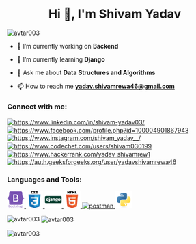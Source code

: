 <h1 align="center">Hi 👋, I'm Shivam Yadav</h1>
<p align="left"> <img src="https://komarev.com/ghpvc/?username=avtar003&label=Profile%20views&color=0e75b6&style=flat" alt="avtar003" /> </p>

- 🔭 I’m currently working on **Backend**

- 🌱 I’m currently learning **Django**

- 💬 Ask me about **Data Structures and Algorithms**

- 📫 How to reach me **yadav.shivamrewa46@gmail.com**

<h3 align="left">Connect with me:</h3>
<p align="left">
<a href="https://linkedin.com/in/https://www.linkedin.com/in/shivam-yadav03/" target="blank"><img align="center" src="https://raw.githubusercontent.com/rahuldkjain/github-profile-readme-generator/master/src/images/icons/Social/linked-in-alt.svg" alt="https://www.linkedin.com/in/shivam-yadav03/" height="30" width="40" /></a>
<a href="https://www.facebook.com/profile.php?id=100004901867943" target="blank"><img align="center" src="https://raw.githubusercontent.com/rahuldkjain/github-profile-readme-generator/master/src/images/icons/Social/facebook.svg" alt="https://www.facebook.com/profile.php?id=100004901867943" height="30" width="40" /></a>
<a href="https://www.instagram.com/shivam_yadav__/" target="blank"><img align="center" src="https://raw.githubusercontent.com/rahuldkjain/github-profile-readme-generator/master/src/images/icons/Social/instagram.svg" alt="https://www.instagram.com/shivam_yadav__/" height="30" width="40" /></a>
<a href="https://www.codechef.com/users/shivam030199#_=_" target="blank"><img align="center" src="https://cdn.jsdelivr.net/npm/simple-icons@3.1.0/icons/codechef.svg" alt="https://www.codechef.com/users/shivam030199" height="30" width="40" /></a>
<a href="https://www.hackerrank.com/yadav_shivamrew1?hr_r=1" target="blank"><img align="center" src="https://raw.githubusercontent.com/rahuldkjain/github-profile-readme-generator/master/src/images/icons/Social/hackerrank.svg" alt="https://www.hackerrank.com/yadav_shivamrew1" height="30" width="40" /></a>
<a href="https://auth.geeksforgeeks.org/user/https://auth.geeksforgeeks.org/user/yadavshivamrewa46" target="blank"><img align="center" src="https://raw.githubusercontent.com/rahuldkjain/github-profile-readme-generator/master/src/images/icons/Social/geeks-for-geeks.svg" alt="https://auth.geeksforgeeks.org/user/yadavshivamrewa46" height="30" width="40" /></a>
</p>

<h3 align="left">Languages and Tools:</h3>
<p align="left"> <a href="https://getbootstrap.com" target="_blank" rel="noreferrer"> <img src="https://raw.githubusercontent.com/devicons/devicon/master/icons/bootstrap/bootstrap-plain-wordmark.svg" alt="bootstrap" width="40" height="40"/> </a> <a href="https://www.w3schools.com/css/" target="_blank" rel="noreferrer"> <img src="https://raw.githubusercontent.com/devicons/devicon/master/icons/css3/css3-original-wordmark.svg" alt="css3" width="40" height="40"/> </a> <a href="https://www.djangoproject.com/" target="_blank" rel="noreferrer"> <img src="https://raw.githubusercontent.com/devicons/devicon/master/icons/django/django-original.svg" alt="django" width="40" height="40"/> </a> <a href="https://www.w3.org/html/" target="_blank" rel="noreferrer"> <img src="https://raw.githubusercontent.com/devicons/devicon/master/icons/html5/html5-original-wordmark.svg" alt="html5" width="40" height="40"/> </a> <a href="https://postman.com" target="_blank" rel="noreferrer"> <img src="https://www.vectorlogo.zone/logos/getpostman/getpostman-icon.svg" alt="postman" width="40" height="40"/> </a> <a href="https://www.python.org" target="_blank" rel="noreferrer"> <img src="https://raw.githubusercontent.com/devicons/devicon/master/icons/python/python-original.svg" alt="python" width="40" height="40"/> </a> </p>

<p><img align="left" src="https://github-readme-stats.vercel.app/api/top-langs?username=avtar003&show_icons=true&locale=en&layout=compact" alt="avtar003" /></p>

<p>&nbsp;<img align="center" src="https://github-readme-stats.vercel.app/api?username=avtar003&show_icons=true&locale=en" alt="avtar003" /></p>

<p><img align="center" src="https://github-readme-streak-stats.herokuapp.com/?user=avtar003&" alt="avtar003" /></p>
